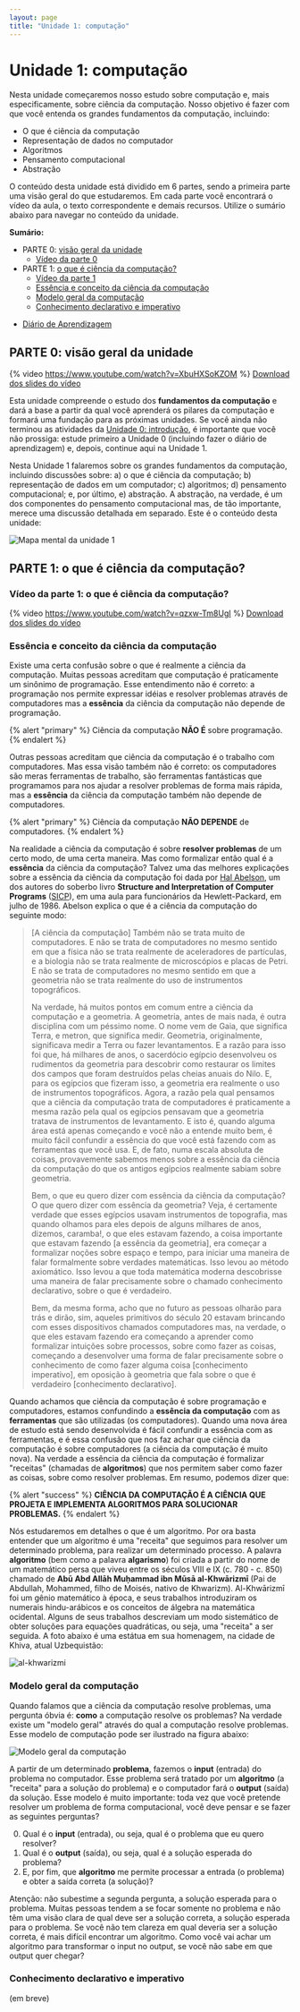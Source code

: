 ```yaml
---
layout: page
title: "Unidade 1: computação"
---
```


# <i class="fa-solid fa-microchip"></i> Unidade 1: computação

Nesta unidade começaremos nosso estudo sobre computação e, mais especificamente,
sobre ciência da computação. Nosso objetivo é fazer com que você entenda os
grandes fundamentos da computação, incluindo:

* O que é ciência da computação
* Representação de dados no computador
* Algoritmos
* Pensamento computacional
* Abstração

O conteúdo desta unidade está dividido em 6 partes, sendo a primeira parte uma
visão geral do que estudaremos. Em cada parte você encontrará o vídeo da aula, o
texto correspondente e demais recursos. Utilize o sumário abaixo para navegar no
conteúdo da unidade.

**Sumário:**
- PARTE 0: [visão geral da unidade](#parte-0-visão-geral-da-unidade)
    * [Vídeo da parte 0](#parte-0-visão-geral-da-unidade)
- PARTE 1: [o que é ciência da
  computação?](#parte-1-o-que-é-ciência-da-computação)
    * [Vídeo da parte 1](#vídeo-da-parte-1-o-que-é-ciência-da-computação)
    * [Essência e conceito da ciência da
      computação](#essência-e-conceito-da-ciência-da-computação)
    * [Modelo geral da computação](#modelo-geral-da-computação)
    * [Conhecimento declarativo e
      imperativo](#conhecimento-declarativo-e-imperativo)
* [Diário de Aprendizagem](diario_unidade_0.pdf)


## PARTE 0: visão geral da unidade
{% video https://www.youtube.com/watch?v=XbuHXSoKZOM %}
<i class="fa-light fa-download"></i> <i class="fa-light fa-file-pdf"></i>
[Download dos slides do vídeo](unidade_1_parte_0.pdf)

Esta unidade compreende o estudo dos **fundamentos da computação** e dará a base
a partir da qual você aprenderá os pilares da computação e formará uma fundação
para as próximas unidades. Se você ainda não terminou as atividades da [Unidade
0: introdução](/unidades/0/), é importante que você não prossiga: estude
primeiro a Unidade 0 (incluindo fazer o diário de aprendizagem) e, depois,
continue aqui na Unidade 1.

Nesta Unidade 1 falaremos sobre os grandes fundamentos da computação, incluindo
discussões sobre: a) o que é ciência da computação; b) representação de dados em
um computador; c) algoritmos; d) pensamento computacional; e, por último, e)
abstração. A abstração, na verdade, é um dos componentes do pensamento
computacional mas, de tão importante, merece uma discussão detalhada em
separado. Este é o conteúdo desta unidade:

![Mapa mental da unidade 1](imagens/mapa_unidade.png)


## PARTE 1: o que é ciência da computação?
### Vídeo da parte 1: o que é ciência da computação?
{% video https://www.youtube.com/watch?v=qzxw-Tm8UgI %}
<i class="fa-light fa-download"></i> <i class="fa-light fa-file-pdf"></i>
[Download dos slides do vídeo](unidade_1_parte_1.pdf)

### Essência e conceito da ciência da computação
Existe uma certa confusão sobre o que é realmente a ciência da
computação. Muitas pessoas acreditam que computação é praticamente um sinônimo
de programação. Esse entendimento não é correto: a programação nos permite
expressar idéias e resolver problemas através de computadores mas a **essência**
da ciência da computação não depende de programação.

{% alert "primary" %}
Ciência da computação **NÃO É** sobre programação.
{% endalert %}

Outras pessoas acreditam que ciência da computação é o trabalho com
computadores. Mas essa visão também não é correto: os computadores são meras
ferramentas de trabalho, são ferramentas fantásticas que programamos para nos
ajudar a resolver problemas de forma mais rápida, mas a **essência** da ciência
da computação também não depende de computadores.

{% alert "primary" %}
Ciência da computação **NÃO DEPENDE** de computadores.
{% endalert %}

Na realidade a ciência da computação é sobre **resolver problemas** de um certo
modo, de uma certa maneira. Mas como formalizar então qual é a **essência** da
ciência da computação? Talvez uma das melhores explicações sobre a essência da
ciência da computação foi dada por [Hal
Abelson](https://en.wikipedia.org/wiki/Hal_Abelson), um dos autores do soberbo
livro **Structure and Interpretation of Computer Programs**
([SICP](https://web.mit.edu/6.001/6.037/sicp.pdf)), em uma aula para
funcionários da Hewlett-Packard, em julho de 1986. Abelson explica o que é a
ciência da computação do seguinte modo:

> [A ciência da computação] Também não se trata muito de computadores. E não se
> trata de computadores no mesmo sentido em que a física não se trata realmente
> de aceleradores de partículas, e a biologia não se trata realmente de
> microscópios e placas de Petri. E não se trata de computadores no mesmo
> sentido em que a geometria não se trata realmente do uso de instrumentos
> topográficos.
>
> Na verdade, há muitos pontos em comum entre a ciência da computação e a
> geometria. A geometria, antes de mais nada, é outra disciplina com um péssimo
> nome. O nome vem de Gaia, que significa Terra, e metron, que significa
> medir. Geometria, originalmente, significava medir a Terra ou fazer
> levantamentos. E a razão para isso foi que, há milhares de anos, o sacerdócio
> egípcio desenvolveu os rudimentos da geometria para descobrir como restaurar
> os limites dos campos que foram destruídos pelas cheias anuais do Nilo. E,
> para os egípcios que fizeram isso, a geometria era realmente o uso de
> instrumentos topográficos.
> Agora, a razão pela qual pensamos que a ciência da computação trata de
> computadores é praticamente a mesma razão pela qual os egípcios pensavam que a
> geometria tratava de instrumentos de levantamento. E isto é, quando alguma
> área está apenas começando e você não a entende muito bem, é muito fácil
> confundir a essência do que você está fazendo com as ferramentas que você
> usa. E, de fato, numa escala absoluta de coisas, provavemente sabemos menos
> sobre a essência da ciência da computação do que os antigos egípcios realmente
> sabiam sobre geometria.
>
> Bem, o que eu quero dizer com essência da ciência da computação? O que quero
> dizer com essência da geometria? Veja, é certamente verdade que esses egípcios
> usavam instrumentos de topografia, mas quando olhamos para eles depois de
> alguns milhares de anos, dizemos, caramba!, o que eles estavam fazendo, a
> coisa importante que estavam fazendo [a essência da geometria], era começar a
> formalizar noções sobre espaço e tempo, para iniciar uma maneira de falar
> formalmente sobre verdades matemáticas. Isso levou ao método axiomático. Isso
> levou a que toda matemática moderna descobrisse uma maneira de falar
> precisamente sobre o chamado conhecimento declarativo, sobre o que é
> verdadeiro.
>
> Bem, da mesma forma, acho que no futuro as pessoas olharão para trás e dirão,
> sim, aqueles primitivos do século 20 estavam brincando com esses dispositivos
> chamados computadores mas, na verdade, o que eles estavam fazendo era
> começando a aprender como formalizar intuições sobre processos, sobre como
> fazer as coisas, começando a desenvolver uma forma de falar precisamente sobre
> o conhecimento de como fazer alguma coisa [conhecimento imperativo], em
> oposição à geometria que fala sobre o que é verdadeiro [conhecimento
> declarativo].

Quando achamos que ciência da computação é sobre programação e computadores,
estamos confundindo a **essência da computação** com as **ferramentas** que são
utilizadas (os computadores). Quando uma nova área de estudo está sendo
desenvolvida é fácil confundir a essência com as ferramentas, e é essa confusão
que nos faz achar que ciência da computação é sobre computadores (a ciência da
computação é muito nova). Na verdade a essência da ciência da computação é
formalizar "receitas" (chamadas de **algoritmos**) que nos permitem saber como
fazer as coisas, sobre como resolver problemas. Em resumo, podemos dizer que:

{% alert "success" %}
**CIÊNCIA DA COMPUTAÇÃO É A CIÊNCIA QUE PROJETA E IMPLEMENTA ALGORITMOS PARA
SOLUCIONAR PROBLEMAS.**
{% endalert %}

Nós estudaremos em detalhes o que é um algoritmo. Por ora basta entender que um
algoritmo é uma "receita" que seguimos para resolver um determinado problema,
para realizar um determinado processo. A palavra **algoritmo** (bem como a
palavra **algarismo**) foi criada a partir do nome de um matemático persa que
viveu entre os séculos VIII e IX (c. 780 - c. 850) chamado de **Abū Abd Allāh
Muḥammad ibn Mūsā al-Khwārizmī** (Pai de Abdullah, Mohammed, filho de Moisés,
nativo de Khwarizm). Al-Khwārizmī foi um gênio matemático à época, e seus
trabalhos introduziram os numerais hindu-arábicos e os conceitos de álgebra na
matemática ocidental. Alguns de seus trabalhos descreviam um modo sistemático de
obter soluções para equações quadráticas, ou seja, uma "receita" a ser
seguida. A foto abaixo é uma estátua em sua homenagem, na cidade de Khiva, atual
Uzbequistão:

![al-khwarizmi](imagens/alkhwarizmi.jpg)

### Modelo geral da computação
Quando falamos que a ciência da computação resolve problemas, uma pergunta óbvia
é: **como** a computação resolve os problemas? Na verdade existe um "modelo
geral" através do qual a computação resolve problemas. Esse modelo de computação
pode ser ilustrado na figura abaixo:

![Modelo geral da computação](imagens/modelo_da_computacao.png)

A partir de um determinado **problema**, fazemos o **input** (entrada) do
problema no computador. Esse problema será tratado por um **algoritmo** (a
"receita" para a solução do problema) e o computador fará o **output** (saída)
da solução. Esse modelo é muito importante: toda vez que você pretende resolver
um problema de forma computacional, você deve pensar e se fazer as seguintes
perguntas?

0. Qual é o **input** (entrada), ou seja, qual é o problema que eu quero
   resolver?
0. Qual é o **output** (saída), ou seja, qual é a solução esperada do problema?
0. E, por fim, que **algoritmo** me permite processar a entrada (o problema) e
   obter a saída correta (a solução)?

Atenção: não subestime a segunda pergunta, a solução esperada para o
problema. Muitas pessoas tendem a se focar somente no problema e não têm uma
visão clara de qual deve ser a solução correta, a solução esperada para o
problema. Se você não tem clareza em qual deveria ser a solução correta, é mais
difícil encontrar um algoritmo. Como você vai achar um algoritmo para
transformar o input no output, se você não sabe em que output quer chegar?

### Conhecimento declarativo e imperativo
(em breve)
